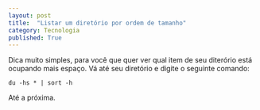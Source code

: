 ```yaml
---
layout: post
title:  "Listar um diretório por ordem de tamanho"
category: Tecnologia
published: True
---
```


Dica muito simples, para você que quer ver qual item de seu diterório está ocupando mais espaço. Vá até seu diretório e digite o seguinte comando:

``` shell
du -hs * | sort -h
```

Até a próxima.